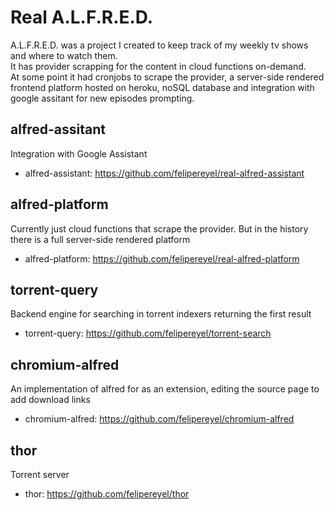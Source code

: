 # Real A.L.F.R.E.D.
A.L.F.R.E.D. was a project I created to keep track of my weekly tv shows and where to watch them.  
It has provider scrapping for the content in cloud functions on-demand.  
At some point it had cronjobs to scrape the provider, a server-side rendered frontend platform hosted on heroku, noSQL database and integration with google assitant for new episodes prompting.

## alfred-assitant
Integration with Google Assistant
- alfred-assistant: https://github.com/felipereyel/real-alfred-assistant

## alfred-platform
Currently just cloud functions that scrape the provider. But in the history there is a full server-side rendered platform
- alfred-platform: https://github.com/felipereyel/real-alfred-platform

## torrent-query
Backend engine for searching in torrent indexers returning the first result
- torrent-query: https://github.com/felipereyel/torrent-search

## chromium-alfred
An implementation of alfred for as an extension, editing the source page to add download links
- chromium-alfred: https://github.com/felipereyel/chromium-alfred

## thor
Torrent server
- thor: https://github.com/felipereyel/thor
